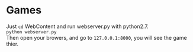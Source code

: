 # Games
Just `cd` WebContent and run webserver.py with python2.7.  
`python webserver.py`  
Then open your browers, and go to `127.0.0.1:8000`, you will see the game thier.  
